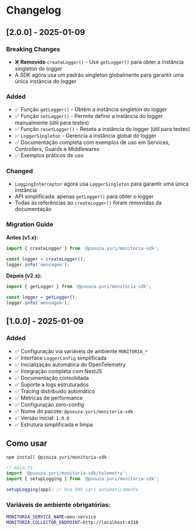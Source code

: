 # Changelog

## [2.0.0] - 2025-01-09

### Breaking Changes
- ❌ **Removido** `createLogger()` - Use `getLogger()` para obter a instância singleton do logger
- A SDK agora usa um padrão singleton globalmente para garantir uma única instância do logger

### Added
- ✅ Função `getLogger()` - Obtém a instância singleton do logger
- ✅ Função `setLogger()` - Permite definir a instância do logger manualmente (útil para testes)
- ✅ Função `resetLogger()` - Reseta a instância do logger (útil para testes)
- ✅ `LoggerSingleton` - Gerencia a instância global do logger
- ✅ Documentação completa com exemplos de uso em Services, Controllers, Guards e Middlewares
- ✅ Exemplos práticos de uso

### Changed
- `LoggingInterceptor` agora usa `LoggerSingleton` para garantir uma única instância
- API simplificada: apenas `getLogger()` para obter o logger
- Todas as referências ao `createLogger()` foram removidas da documentação

### Migration Guide

**Antes (v1.x):**
```typescript
import { createLogger } from '@psouza.yuri/monitoria-sdk';

const logger = createLogger();
logger.info('mensagem');
```

**Depois (v2.x):**
```typescript
import { getLogger } from '@psouza.yuri/monitoria-sdk';

const logger = getLogger();
logger.info('mensagem');
```

## [1.0.0] - 2025-01-09

### Added
- ✅ Configuração via variáveis de ambiente `MONITORIA_*`
- ✅ Interface `LoggerConfig` simplificada
- ✅ Inicialização automática do OpenTelemetry
- ✅ Integração completa com NestJS
- ✅ Documentação consolidada
- ✅ Suporte a logs estruturados
- ✅ Tracing distribuído automático
- ✅ Métricas de performance
- ✅ Configuração zero-config
- ✅  Nome do pacote: `@psouza.yuri/monitoria-sdk`
- ✅  Versão inicial: `1.0.0`
- ✅  Estrutura simplificada e limpa


## Como usar

```bash
npm install @psouza.yuri/monitoria-sdk
```

```typescript
// main.ts
import '@psouza.yuri/monitoria-sdk/telemetry';
import { setupLogging } from '@psouza.yuri/monitoria-sdk';

setupLogging(app); // Usa ENV vars automaticamente
```

### Variáveis de ambiente obrigatórias:
```bash
MONITORIA_SERVICE_NAME=meu-servico
MONITORIA_COLLECTOR_ENDPOINT=http://localhost:4318
```
